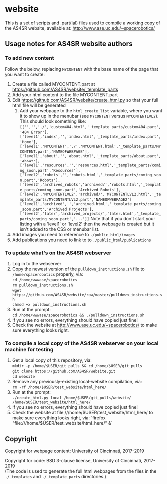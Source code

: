 # website

This is a set of scripts and .part(ial) files used to compile a working copy of the AS4SR website, available at:
http://www.ase.uc.edu/~spacerobotics/


## Usage notes for AS4SR website authors

### To add new content
Follow the below, replacing `MYCONTENT` with the base name of the page that you want to create:
1. Create a file called MYCONTENT.part at https://github.com/AS4SR/website/_template_parts
1. Add your html content to the file MYCONTENT.part
1. Edit https://github.com/AS4SR/website/create_html.py so that your full html file will be generated
    1. Add your webpage to the `html_create_list` variable, where you want it to show up in the menubar (see `MYCONTENT` versus `MYCONTENTLVL2`). This should look something like:  
    `[['','','./','custom404.html','_template_parts/custom404.part','404 Error'],`
    ` ['level1','index','','index.html','_template_parts/index.part','Home'],`
    ` ['level1','MYCONTENT','./','MYCONTENT.html','_template_parts/MYCONTENT.part','NAMEOFWEBPAGE'],`
    ` ['level1','about','','about.html','_template_parts/about.part','About'],`
    ` ['level1','resources','','resources.html','_template_parts/coming_soon.part','Resources'],`
    ` ['level2','robots','','robots.html','_template_parts/coming_soon.part','Robots'],`
    ` ['level2','archived_robots','archived/','robots.html','_template_parts/coming_soon.part','Archived Robots'],`
    ` ['level2','MYCONTENTLVL2','archived/','MYCONTENTLVL2.html','_template_parts/MYCONTENTLVL2.part','NAMEOFWEBPAGE2']`
    ` ['level1','archived','','archived.html','_template_parts/coming_soon.part','Archived Projects'],`
    ` ['level2','later','archived_projects/','later.html','_template_parts/coming_soon.part','...']]`
    Note that if you don't start your listing with a 'level1' or 'level2' then the webpage is created but it isn't added to the CSS or menubar list.
1. Add images you need to reference to `./public_html/images`
1. Add publications you need to link to to `./public_html/publications`

### To update what's on the AS4SR webserver
1. Log in to the webserver
1. Copy the newest version of the `pulldown_instructions.sh` file to `/home/spacerobotics` properly, via:  
`cd /home/wwwase/spacerobotics`  
`rm pulldown_instructions.sh`  
`wget https://github.com/AS4SR/website/raw/master/pulldown_instructions.sh`  
`chmod +x pulldown_instructions.sh`
1. Run at the prompt:  
`cd /home/wwwase/spacerobotics && ./pulldown_instructions.sh`
1. If you see no errors, everything should have copied just fine!
1. Check the website at http://www.ase.uc.edu/~spacerobotics/ to make sure everything looks right.

### To compile a local copy of the AS4SR webserver on your local machine for testing
1. Get a local copy of this repository, via:  
`mkdir -p /home/$USER/git_pulls && cd /home/$USER/git_pulls`  
`git clone https://github.com/AS4SR/website.git`  
`cd website`
1. Remove any previously-existing local-website compilation, via:  
`rm -rf /home/$USER/test_website/html_here/`
1. Run at the prompt:  
`./create_html.py local /home/$USER/git_pulls/website/ /home/$USER/test_website/html_here/`
1. If you see no errors, everything should have copied just fine!
1. Check the website at file:///home/$USER/test_website/html_here/ to make sure everything looks right, via:  
`firefox "file:///home/$USER/test_website/html_here/" &`

## Copyright
Copyright for webpage content: University of Cincinnati, 2017-2019

Copyright for code: BSD 3-clause license, University of Cincinnati, 2017-2019  
(The code is used to generate the full html webpages from the files in the `./_templates` and `./_template_parts` directories.)
